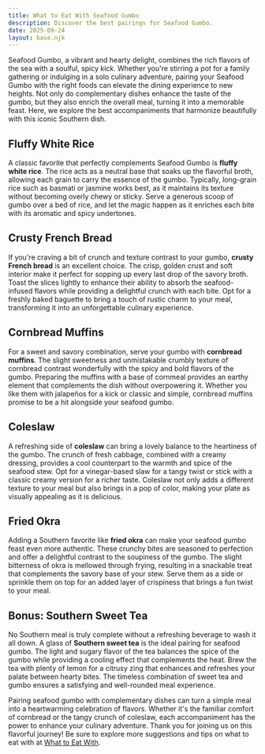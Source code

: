 ```yaml
---
title: What to Eat With Seafood Gumbo
description: Discover the best pairings for Seafood Gumbo.
date: 2025-09-24
layout: base.njk
---
```


Seafood Gumbo, a vibrant and hearty delight, combines the rich flavors of the sea with a soulful, spicy kick. Whether you're stirring a pot for a family gathering or indulging in a solo culinary adventure, pairing your Seafood Gumbo with the right foods can elevate the dining experience to new heights. Not only do complementary dishes enhance the taste of the gumbo, but they also enrich the overall meal, turning it into a memorable feast. Here, we explore the best accompaniments that harmonize beautifully with this iconic Southern dish.

## **Fluffy White Rice**

A classic favorite that perfectly complements Seafood Gumbo is **fluffy white rice**. The rice acts as a neutral base that soaks up the flavorful broth, allowing each grain to carry the essence of the gumbo. Typically, long-grain rice such as basmati or jasmine works best, as it maintains its texture without becoming overly chewy or sticky. Serve a generous scoop of gumbo over a bed of rice, and let the magic happen as it enriches each bite with its aromatic and spicy undertones.

## **Crusty French Bread**

If you're craving a bit of crunch and texture contrast to your gumbo, **crusty French bread** is an excellent choice. The crisp, golden crust and soft interior make it perfect for sopping up every last drop of the savory broth. Toast the slices lightly to enhance their ability to absorb the seafood-infused flavors while providing a delightful crunch with each bite. Opt for a freshly baked baguette to bring a touch of rustic charm to your meal, transforming it into an unforgettable culinary experience.

## **Cornbread Muffins**

For a sweet and savory combination, serve your gumbo with **cornbread muffins**. The slight sweetness and unmistakable crumbly texture of cornbread contrast wonderfully with the spicy and bold flavors of the gumbo. Preparing the muffins with a base of cornmeal provides an earthy element that complements the dish without overpowering it. Whether you like them with jalapeños for a kick or classic and simple, cornbread muffins promise to be a hit alongside your seafood gumbo.

## **Coleslaw**

A refreshing side of **coleslaw** can bring a lovely balance to the heartiness of the gumbo. The crunch of fresh cabbage, combined with a creamy dressing, provides a cool counterpart to the warmth and spice of the seafood stew. Opt for a vinegar-based slaw for a tangy twist or stick with a classic creamy version for a richer taste. Coleslaw not only adds a different texture to your meal but also brings in a pop of color, making your plate as visually appealing as it is delicious.

## **Fried Okra**

Adding a Southern favorite like **fried okra** can make your seafood gumbo feast even more authentic. These crunchy bites are seasoned to perfection and offer a delightful contrast to the soupiness of the gumbo. The slight bitterness of okra is mellowed through frying, resulting in a snackable treat that complements the savory base of your stew. Serve them as a side or sprinkle them on top for an added layer of crispiness that brings a fun twist to your meal.

## **Bonus: Southern Sweet Tea**

No Southern meal is truly complete without a refreshing beverage to wash it all down. A glass of **Southern sweet tea** is the ideal pairing for seafood gumbo. The light and sugary flavor of the tea balances the spice of the gumbo while providing a cooling effect that complements the heat. Brew the tea with plenty of lemon for a citrusy zing that enhances and refreshes your palate between hearty bites. The timeless combination of sweet tea and gumbo ensures a satisfying and well-rounded meal experience.

Pairing seafood gumbo with complementary dishes can turn a simple meal into a heartwarming celebration of flavors. Whether it's the familiar comfort of cornbread or the tangy crunch of coleslaw, each accompaniment has the power to enhance your culinary adventure. Thank you for joining us on this flavorful journey! Be sure to explore more suggestions and tips on what to eat with at [What to Eat With](#).